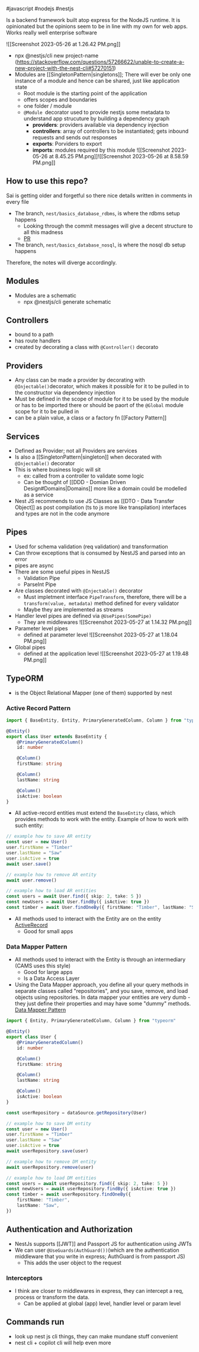 #javascript #nodejs #nestjs

Is a backend framework built atop express for the NodeJS runtime. It is opinionated but the opinions seem to be in line with my own for web apps. Works really well enterprise software

![[Screenshot 2023-05-26 at 1.26.42 PM.png]]
- npx @nestjs/cli new project-name (https://stackoverflow.com/questions/57266622/unable-to-create-a-new-project-with-the-nest-cli#57270151)
- Modules are [[SingletonPattern|singletons]]; There will ever be only one instance of a module and hence can be shared, just like application state
	- Root module is the starting point of the application
	- offers scopes and boundaries
	- one folder / module
	- `@Module `decorator used to provide nestjs some metadata to understand app strucuture by building a dependency graph
		- **providers**: providers available via dependency injection
		- **controllers**: array of controllers to be instantiated; gets inbound requests and sends out responses
		- **exports**: Porviders to export
		- **imports**: modules required by this module
![[Screenshot 2023-05-26 at 8.45.25 PM.png]]![[Screenshot 2023-05-26 at 8.58.59 PM.png]]

## How to use this repo?

Sai is getting older and forgetful so there nice details written in comments in every file

- The branch, `nest/basics_database_rdbms`, is where the rdbms setup happens
	- Looking through the commit messages will give a decent structure to all this madness
	- [PR](https://github.com/SaiKrishnaMohan7/Playground/pull/90)
- The branch, `nest/basics_database_nosql`, is where the nosql db setup happens

Therefore, the notes will diverge accordingly.

## Modules

- Modules are a schematic
	- npx @nestjs/cli generate schematic

## Controllers

- bound to a path
- has route handlers
- created by decorating a class with `@Controller()` decorato

## Providers

- Any class can be made a provider by decorating with `@Injectable()`decorator, which makes it possible for it to be pulled in to the constructor via dependency injection
- Must be defined in the scope of module for it to be used by the module or has to be imported there or should be paort of the `@Global` module scope for it to be pulled in
- can be a plain value, a class or a factory fn [[Factory Pattern]]

## Services

- Defined as Provider; not all Providers are services
- Is also a [[SingletonPattern|singleton]] when decorated with `@Injectable()` decorator
- This is where business logic will sit
	- ex: called from a controller to validate some logic
	- Can be thought of [[DDD - Domian Driven Design#Domains|Domains]] more like a domain could be modelled as a service
- Nest JS recommends to use JS Classes as [[DTO - Data Transfer Object]] as post compilation (ts to js more like transpilation) interfaces and types are not in the code anymore

## Pipes

- Used for schema validation (req validation) and transformation
- Can throw exceptions that is consumed by NestJS and parsed into an error
- pipes are async
- There are some useful pipes in NestJS
	- Validation Pipe
	- ParseInt Pipe
- Are classes decorated with `@Injectable()` decorator
	- Must impletment interface `PipeTransform`, therefore, there will be a `transform(value, metadata)` method defined for every validator
	- Maybe they are implemented as streams
- Handler level pipes are defined via `@UsePipes(SomePipe)`
	- They are middlewares
![[Screenshot 2023-05-27 at 1.14.32 PM.png]]
- Parameter level pipes
	- defined at parameter level
![[Screenshot 2023-05-27 at 1.18.04 PM.png]]
- Global pipes
	- defined at the application level
![[Screenshot 2023-05-27 at 1.19.48 PM.png]]

## TypeORM

- is the Object Relational Mapper (one of them) supported by nest
### Active Record Pattern

```typescript
import { BaseEntity, Entity, PrimaryGeneratedColumn, Column } from "typeorm"

@Entity()
export class User extends BaseEntity {
    @PrimaryGeneratedColumn()
    id: number

    @Column()
    firstName: string

    @Column()
    lastName: string

    @Column()
    isActive: boolean
}
```

- All active-record entities must extend the `BaseEntity` class, which provides methods to work with the entity. Example of how to work with such entity:

```typescript
// example how to save AR entity
const user = new User()
user.firstName = "Timber"
user.lastName = "Saw"
user.isActive = true
await user.save()

// example how to remove AR entity
await user.remove()

// example how to load AR entities
const users = await User.find({ skip: 2, take: 5 })
const newUsers = await User.findBy({ isActive: true })
const timber = await User.findOneBy({ firstName: "Timber", lastName: "Saw" })
```

- All methods used to interact with the Entity are on the entity [ActiveRecord](https://en.wikipedia.org/wiki/Active_record_pattern)
	- Good for small apps

### Data Mapper Pattern

- All methods used to interact with the Entity is through an intermediary (CAMS uses this style)
	- Good for large apps
	- Is a Data Access Layer
- Using the Data Mapper approach, you define all your query methods in separate classes called "repositories", and you save, remove, and load objects using repositories. In data mapper your entities are very dumb - they just define their properties and may have some "dummy" methods. [Data Mapper Pattern](https://en.wikipedia.org/wiki/Data_mapper_pattern)

```typescript
import { Entity, PrimaryGeneratedColumn, Column } from "typeorm"

@Entity()
export class User {
    @PrimaryGeneratedColumn()
    id: number

    @Column()
    firstName: string

    @Column()
    lastName: string

    @Column()
    isActive: boolean
}
```

```typescript
const userRepository = dataSource.getRepository(User)

// example how to save DM entity
const user = new User()
user.firstName = "Timber"
user.lastName = "Saw"
user.isActive = true
await userRepository.save(user)

// example how to remove DM entity
await userRepository.remove(user)

// example how to load DM entities
const users = await userRepository.find({ skip: 2, take: 5 })
const newUsers = await userRepository.findBy({ isActive: true })
const timber = await userRepository.findOneBy({
    firstName: "Timber",
    lastName: "Saw",
})
```

## Authentication and Authorization

- NestJs supports [[JWT]] and Passport JS for authentication using JWTs
- We can user `@UseGuards(AuthGuard())`(which are the authentication middleware that you write in express; AuthGuard is from passport JS)
	- This adds the user object to the request

### Interceptors

- I think are closer to middlewares in express, they can intercept a req, process or transform the data.
	- Can be applied at global (app) level, handler level or param level

## Commands run
- look up nest js cli things, they can make mundane stuff convenient
- nest cli + copilot cli will help even more
